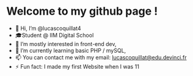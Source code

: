 # Welcome to my github page !

- 👋 Hi, I’m @lucascoquillat4
- 🎓Student @ IIM Digital School
- 👀 I’m mostly interested in front-end dev,
- 🌱 I’m currently learning basic PHP / mySQL, 
- 📫 You can contact me with my email: lucascoquillat@edu.devinci.fr
- ⚡ Fun fact: I made my first Website when I was 11

<!---
lucascoquillat4/lucascoquillat4 is a ✨ special ✨ repository because its `README.md` (this file) appears on your GitHub profile.
You can click the Preview link to take a look at your changes.
--->
